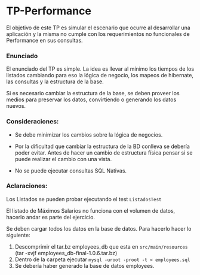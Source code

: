 # TP-Performance
El objetivo de este TP es simular el escenario que ocurre al desarrollar una aplicación y 
la misma no cumple con los requerimientos no funcionales de Performance en sus consultas. 

### Enunciado
El enunciado del TP es simple. La idea es llevar al mínimo los tiempos de los listados cambiando 
para eso la lógica de negocio, los mapeos de hibernate, las consultas y la estructura de la base. 

Si es necesario cambiar la estructura de la base, se deben proveer los medios para preservar los 
datos, convirtiendo o generando los datos nuevos.  

### Consideraciones:
* Se debe minimizar los cambios sobre la lógica de negocios.

* Por la dificultad que cambiar la estructura de la BD conlleva se debería poder evitar. Antes de 
hacer un cambio de estructura física pensar si se puede realizar el cambio con una vista. 

* No se puede ejecutar consultas SQL Nativas.

### Aclaraciones:
Los Listados se pueden probar ejecutando el test `ListadosTest`

El listado de Máximos Salarios no funciona con el volumen de datos, hacerlo andar es parte del ejercicio.

Se deben cargar todos los datos en la base de datos. Para hacerlo hacer lo siguiente:

1. Descomprimir el tar.bz employees_db que esta en `src/main/resources` (tar -xvjf employees_db-final-1.0.6.tar.bz)
2. Dentro de la carpeta ejecutar `mysql -uroot -proot -t < employees.sql`
3. Se debería haber generado la base de datos employees.
